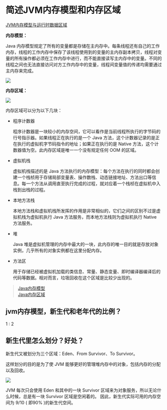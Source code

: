 # 简述JVM内存模型和内存区域

[JVM内存模型与运行时数据区域](https://segmentfault.com/a/1190000016694247)

**内存模型：**

Java 内存模型规定了所有的变量都是存储在主内存中。每条线程还有自己的工作内存，线程的工作内存中保存了该线程使用到的变量的主内存副本拷贝，线程对变量的所有操作都必须在工作内存中进行，而不能直接读写主内存中的变量。不同的线程之间也无法直接访问对方工作内存中的变量，线程间变量值的传递均需要通过主内存来完成。

![](https://camo.githubusercontent.com/417cc54bb8faab95e63a93d78488a92ff6baaf05/68747470733a2f2f692e6c6f6c692e6e65742f323031382f31312f30352f356264666362313334373161382e6a7067)

**内存区域：**

![](https://camo.githubusercontent.com/c44e078a4b3eff770561f2c201c535c1c5c14917/68747470733a2f2f692e6c6f6c692e6e65742f323031382f31312f30352f356264666365353738633035352e6a7067)

内存区域可以分为以下几块：

* 程序计数器

    程序计数器是一块较小的内存空间，它可以看作是当前线程所执行的字节码的行号指示器。如果线程正在执行的是一个 Java 方法，这个计数器记录的是正在执行的虚拟机字节码指令的地址；如果正在执行的是 Native 方法，这个计数器值为空。此内存区域是唯一一个没有规定任何 OOM 的区域。

* 虚拟机栈

    虚拟机栈描述的是 Java 方法执行的内存模型：每个方法在执行的同时都会创建一个栈桢用于存储局部变量表、操作数栈、动态链接地址、方法出口等信息。每一个方法从调用直至执行完成的过程，就对应着一个栈桢在虚拟机中入栈到出栈的过程。

* 本地方法栈

    本地方法栈和虚拟机栈所发挥的作用是非常相似的，它们之间的区别不过是虚拟机栈为虚拟机执行 Java 方法服务，而本地方法栈则为虚拟机执行 Native 方法服务。

* 堆

    Java 堆是虚拟机管理的内存中最大的一块，此内存的唯一目的就是存放对象实例，几乎所有的对象实例都在这里分配内存。

* 方法区

    用于存储已经被虚拟机加载的类信息、常量、静态变量、即时编译器编译后的代码等数据。相对而言，垃圾回收在这个区域是比较少出现的。

> [Java内存模型](https://www.jianshu.com/p/13b56ddad197)  
> [Java内存区域](https://www.jianshu.com/p/2f0742032ab3)

## jvm内存模型，新生代和老年代的比例？

1 : 2

## 新生代里怎么划分？好处？

新生代又被划分为三个区域：Eden、From Survivor、To Survivor。

这样划分的目的是为了使 JVM 能够更好的管理堆内存中的对象，包括内存的分配以及回收。

![](https://images0.cnblogs.com/blog/587773/201409/061921034534396.png)

JVM 每次只会使用 Eden 和其中的一块 Survivor 区域来为对象服务，所以无论什么时候，总是有一块 Survivor 区域是空闲着的。
因此，新生代实际可用的内存空间为 9/10 ( 即90% )的新生代空间。